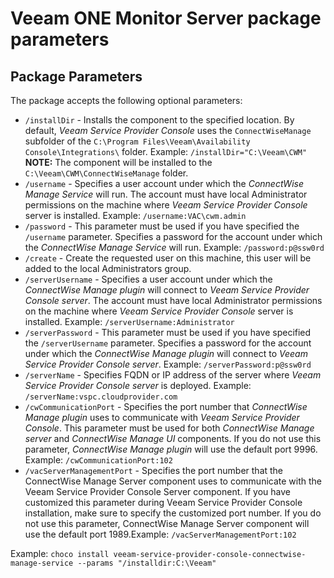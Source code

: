# Veeam ONE Monitor Server package parameters

## Package Parameters

The package accepts the following optional parameters:

* `/installDir` - Installs the component to the specified location. By default, _Veeam Service Provider Console_ uses the `ConnectWiseManage` subfolder of the `C:\Program Files\Veeam\Availability Console\Integrations\` folder. Example: `/installDir="C:\Veeam\CWM"` **NOTE:** The component will be installed to the `C:\Veeam\CWM\ConnectWiseManage` folder.
* `/username` - Specifies a user account under which the _ConnectWise Manage Service_ will run. The account must have local Administrator permissions on the machine where _Veeam Service Provider Console_ server is installed. Example: `/username:VAC\cwm.admin`
* `/password` - This parameter must be used if you have specified the `/username` parameter. Specifies a password for the account under which the _ConnectWise Manage Service_ will run. Example: `/password:p@ssw0rd`
* `/create` - Create the requested user on this machine, this user will be added to the local Administrators group.
* `/serverUsername` - Specifies a user account under which the _ConnectWise Manage plugin_ will connect to _Veeam Service Provider Console server_. The account must have local Administrator permissions on the machine where _Veeam Service Provider Console_ server is installed. Example: `/serverUsername:Administrator`
* `/serverPassword` - This parameter must be used if you have specified the `/serverUsername` parameter. Specifies a password for the account under which the _ConnectWise Manage plugin_ will connect to _Veeam Service Provider Console server_. Example: `/serverPassword:p@ssw0rd`
* `/serverName` - Specifies FQDN or IP address of the server where _Veeam Service Provider Console server_ is deployed. Example: `/serverName:vspc.cloudprovider.com`
* `/cwCommunicationPort` - Specifies the port number that _ConnectWise Manage plugin_ uses to communicate with _Veeam Service Provider Console_. This parameter must be used for both _ConnectWise Manage server_ and _ConnectWise Manage UI_ components. If you do not use this parameter, _ConnectWise Manage plugin_ will use the default port 9996. Example: `/cwCommunicationPort:102`
* `/vacServerManagementPort` - Specifies the port number that the ConnectWise Manage Server component uses to communicate with the Veeam Service Provider Console Server component. If you have customized this parameter during Veeam Service Provider Console installation, make sure to specify the customized port number. If you do not use this parameter, ConnectWise Manage Server component will use the default port 1989.Example: `/vacServerManagementPort:102`

Example: `choco install veeam-service-provider-console-connectwise-manage-service --params "/installdir:C:\Veeam"`
